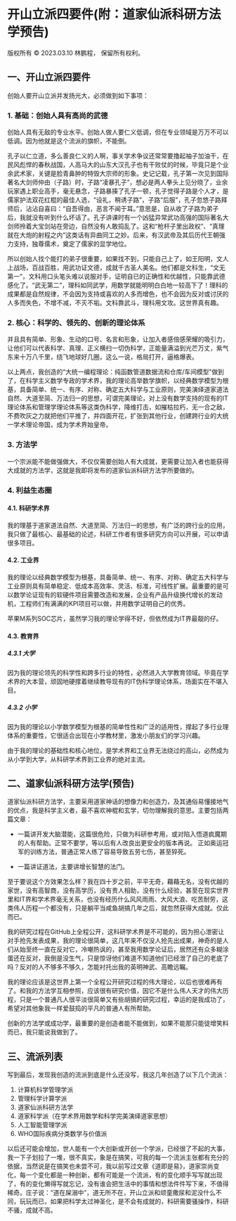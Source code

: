# 开山立派四要件(附：道家仙派科研方法学预告)

版权所有 © 2023.03.10 林鹏程， 保留所有权利。

## 一、开山立派四要件

创始人要开山立派并发扬光大，必须做到如下事项：

### 1. 基础：创始人具有高尚的武德

创始人具有无敌的专业水平。创始人做人要仁义低调，但在专业领域是万万不可以低调。因为他就是这个流派的旗帜，不能倒。

孔子以仁立道，多么善良仁义的人啊，事关学术争议还常常要撸起袖子加油干，在民风彪悍的春秋战国，人高马大的山东大汉孔子也有干败仗的时候，毕竟只是个业余武术家，关键是脸青鼻肿的特毁大宗师的形象。史记记载，孔子第一次见到国际著名大剑师仲由（子路）时，子路“凌暴孔子”，想必是两人拳头上见分晓了，业余玩家遇上职业高手，毫无悬念，子路暴揍了孔子一顿，孔子觉得子路是个人才，是儒家护法双花红棍的最佳人选，“设礼，稍诱子路”，子路“后服”，孔子忽悠子路拜师后，沾沾自喜曰：“自吾得由，恶言不闻于耳。”意思是，自从收了子路为弟子后，我就没有听到什么坏话了。孔子讲课时有一个凶猛异常武功高强的国际著名大剑师拎着大宝剑站在旁边，自然没有人敢捣乱了。这和“枪杆子里出政权”、“真理就在大炮的射程之内”这类话有异曲同工之妙。后来，有汉武帝及其后历代王朝强力支持，独尊儒术，奠定了儒家的显学地位。

所以创始人找个能打的弟子很重要，如果找不到，只能自己上了，如王阳明，文人上战场，百战百胜，用武功证文德，成就千古圣人美名。他们都是文科生，“文无第一”，文科用口头笔头难以说服对手，证明自已的正确性和优越性，只能靠武德感化了。“武无第二”，理科如同武学，用数学就能明明白白地一较高下了！理科的成果都是自然规律，不会因为支持或喜欢的人多而增色，也不会因为反对或讨厌的人多而失色，不增不减，不灭不垢。文科靠武斗，理科用文攻。这世界真有趣。

### 2. 核心：科学的、领先的、创新的理论体系

并且具有简单、形象、生动的口号、名言和形象，让加入者感倍感荣耀的吸引力，让他们可以代表科学、真理、正义横扫一切伪科学，正能量满溢到光芒万丈，紫气东来十万八千里，绕飞地球好几圈，这么一说，格局打开，逼格爆表。

以上两点，我创造的“大统一编程理论：纯函数管道数据流和仓库/车间模型”做到了，在科学主义数学专政的学术界，我的理论高举数学旗帜，以经典数学模型为根基，具备简单、统一、有序、对称、确定五大科学与工业原则，完美演绎道家道法自然、大道至简、万法归一的思想，可谓完美理论，对上没有数学支持的现有的IT理论体系和管理学理论体系等这类伪科学，降维打击，如摧枯拉朽，无一合之敌，不费吹灰之力就把他们平推了，并四面开花，扩张到其他行业，创建跨行业的大统一学术理论帝国，成为学术界始皇帝。

### 3. 方法学

一个宗派能不能做强做大，不仅仅需要创始人有大成就，更需要让加入者也能获得大成就的方法学，这就是我即将发布的道家仙派科研方法学所要做的。

### 4. 利益生态圈

#### 4.1. 科研学术界

我的理基于道家道法自然、大道至简、万法归一的思想，有广泛的跨行业的应用，我只做了最核心、最基础的论述，科研工作者有很多研究方向可以开展，可以申请很多项目。

#### 4.2. 工业界

我的理论以经典数学模型为根基，具备简单、统一、有序、对称、确定五大科学与工业原则具有简单稳定、低成本高效率、灵活、标准，可线性扩展。最重要的是可以数学论证现有的软硬件项目需要改造和发展，企业有产品升级换代增长的发动机，工程师们有满满的KPI项目可以做，并用数学证明自己的优秀。

苹果M系列SOC芯片，虽然学习我的理论学得不好，但依然成为IT界最靓的仔。

#### 4.3. 教育界

##### 4.3.1 大学

因为我的理论领先的科学性和跨多行业的特性，必然进入大学教育领域。毕竟在学术界的大本营，顽固地硬撑着继续教导现有的IT伪科学理论体系，场面实在不堪入目。

##### 4.3.2 小学

因为我的理论以小学数学模型为根基的简单性性和广泛的适用性，撑起了多行业理体系的重要性，它很适合出现在小学教材里，激发小朋友们的学习兴趣。

由于我的理论的基础性和核心地位，是学术界和工业界无法绕过的高山，必然成为从小学到大学，从科研学术界到工业界的绝对主流。

## 二、道家仙派科研方法学(预告)

道家仙派科研方法学，主要采用道家神话的想像力和创造力，及其通俗易懂接地气的优点，我是科学主义者，最不喜欢神棍和玄学，切勿理解我的意思。主要包括两篇文章：

- 一篇讲开发大脑潜能，这篇很危险，只做为科研参考用，或对陷入悟道疯魔期的人有帮助。正常不要学，等以后有人改良出更安全的版本再说。
正如奥运冠军的训练方法，普通正常人练了容易导致五劳七伤，甚至猝死。

- 一篇讲证道法，主要讲增长智慧的法门。

至于要说这个方效果怎么样？我在四十岁之前，平平无奇，藉藉无名，没有优越的家世，没有高智商，没有高学历，没有贵人相助，没有什么经验，甚至在现实世界里和IT界和学术界毫无关系，也没有经历什么风风雨雨、大风大浪、吃苦耐劳，这类伟人历程一个都没有，只是躺平当咸鱼胡搞几年之后，就忽然获得大成就。仅此而已。

我的研究过程在GitHub上全程公开，这科研学术界是不可能的，因为担心泄密让对手抢先发表成果，我的理论很简单，这几年来不仅没人抢先出成果，神奇的是人们从始至终一直在反对它，冷嘲热讽的，甚至我用数学论证后，居然还有众多糊涂蛋还在反对，我倒是没生气，只是惊讶他们难道不知道他们已经泄了自己的老底了吗？反对的人不够多不够久，怎能衬托出我的英明神武、高瞻远瞩。

我的理论应该是这世界上第一个全程公开研究过程的伟大理论，以后也很难再有了。和我的方法学互相参照，应该很有研究价值，因它不是什么伟人天才的伟大历程，只是一个普通凡人很平淡很简单又有些胡搞的研究过程，幸运的是我成功了，希望对其他象我一样爱鼓捣的平凡的普通人有所帮助。

创新的方法学或成功学，最重要的是创造者能不能做到，如果不能那只能徒增笑料而已，我只能说我做到了。

## 三、流派列表

写到最后，发现我创造的流派到底是什么还没写，我这几年创造了以下几个流派：

1. 计算机科学管理学派
2. 管理科学计算学派
3. 道家仙派科研方法学
4. 道家科学派（在学术界用数学和科学完美演绎道家思想）
5. 人工智能管理学派
6. WHO国际疾病分类数学与价值派 

以后还可能会增加，世人能有一个大创新或开创一个学派，已经很了不起的大事，我一下子划拉了一堆，很不真实，象是在搞笑，可我的每一个流派主张都有充分的依据，当然说是在搞笑也未尝不可，我以前写过文章《道即是易》，道家崇尚变化，每一个变化都是一种创新，都有可能是一个流派，有的变化顺手写写就出现了，有的变化懒得写就忘记，没有谁会把生活中的事情和想法件件写下来，不值得稀奇。庄子说：“道在屎溺中”，道无所不在，开山立派和顽童撒尿和泥没什么不同，玩玩而已，如果把科学太过神圣化，是不会有成就的，科研需要骚操作，科研不骚，成就不高。
